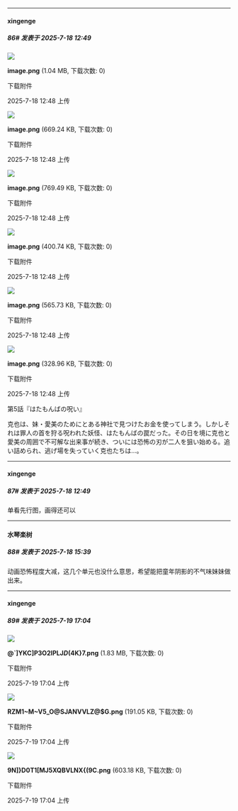 ﻿
*****

####  xingenge  
##### 86#       发表于 2025-7-18 12:49

<img src="https://img.stage1st.com/forum/202507/18/124807dz2lpz62nstqz4sz.png" referrerpolicy="no-referrer">

<strong>image.png</strong> (1.04 MB, 下载次数: 0)

下载附件

2025-7-18 12:48 上传

<img src="https://img.stage1st.com/forum/202507/18/124812icid8n7jduecjsnv.png" referrerpolicy="no-referrer">

<strong>image.png</strong> (669.24 KB, 下载次数: 0)

下载附件

2025-7-18 12:48 上传

<img src="https://img.stage1st.com/forum/202507/18/124816j155gqw4i0iitdzb.png" referrerpolicy="no-referrer">

<strong>image.png</strong> (769.49 KB, 下载次数: 0)

下载附件

2025-7-18 12:48 上传

<img src="https://img.stage1st.com/forum/202507/18/124820rpufen6nwfntf2n8.png" referrerpolicy="no-referrer">

<strong>image.png</strong> (400.74 KB, 下载次数: 0)

下载附件

2025-7-18 12:48 上传

<img src="https://img.stage1st.com/forum/202507/18/124825s6966yycc64eoaeu.png" referrerpolicy="no-referrer">

<strong>image.png</strong> (565.73 KB, 下载次数: 0)

下载附件

2025-7-18 12:48 上传

<img src="https://img.stage1st.com/forum/202507/18/124859ic8rzr8kgs5s858g.png" referrerpolicy="no-referrer">

<strong>image.png</strong> (328.96 KB, 下载次数: 0)

下载附件

2025-7-18 12:48 上传

第5話『はたもんばの呪い』

克也は、妹・愛美のためにとある神社で見つけたお金を使ってしまう。しかしそれは罪人の首を狩る呪われた妖怪、はたもんばの罠だった。その日を境に克也と愛美の周囲で不可解な出来事が続き、ついには恐怖の刃が二人を狙い始める。追い詰められ、逃げ場を失っていく克也たちは…。

*****

####  xingenge  
##### 87#       发表于 2025-7-18 12:49

单看先行图，画得还可以


*****

####  水琴楽树  
##### 88#       发表于 2025-7-18 15:39

动画恐怖程度大减，这几个单元也没什么意思，希望能把童年阴影的不气味妹妹做出来。


*****

####  xingenge  
##### 89#       发表于 2025-7-19 17:04

<img src="https://img.stage1st.com/forum/202507/19/170437sw99og9efzbo9wph.png" referrerpolicy="no-referrer">

<strong>@`]YKC]P3O2IPLJ$D$(4K}7.png</strong> (1.83 MB, 下载次数: 0)

下载附件

2025-7-19 17:04 上传

<img src="https://img.stage1st.com/forum/202507/19/170442qvaofnx3zshhxsar.png" referrerpolicy="no-referrer">

<strong>RZM1~M~V5_O@SJANVVLZ@$G.png</strong> (191.05 KB, 下载次数: 0)

下载附件

2025-7-19 17:04 上传

<img src="https://img.stage1st.com/forum/202507/19/170446xbvvghivhz33v3z4.png" referrerpolicy="no-referrer">

<strong>9N]}D0T1[MJ5XQBVLNX{(9C.png</strong> (603.18 KB, 下载次数: 0)

下载附件

2025-7-19 17:04 上传

